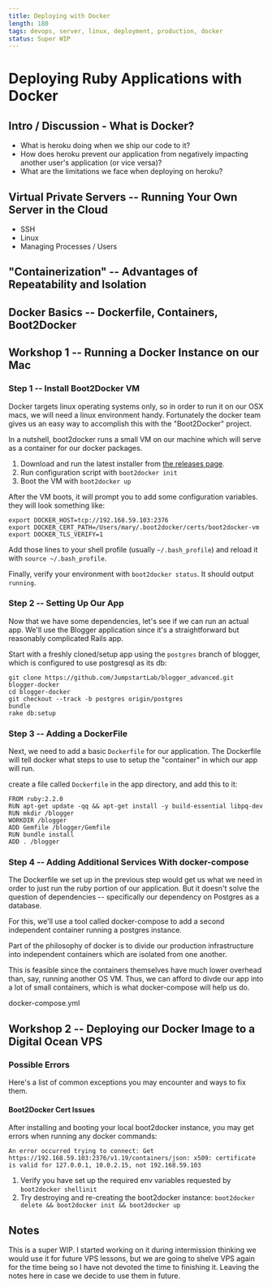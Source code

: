 ```yaml
---
title: Deploying with Docker
length: 180
tags: devops, server, linux, deployment, production, docker
status: Super WIP
---
```


# Deploying Ruby Applications with Docker

## Intro / Discussion - What is Docker?

* What is heroku doing when we ship our code to it?
* How does heroku prevent our application from negatively
  impacting another user's application (or vice versa)?
* What are the limitations we face when deploying on heroku?

## Virtual Private Servers -- Running Your Own Server in the Cloud

* SSH
* Linux
* Managing Processes / Users

## "Containerization" -- Advantages of Repeatability and Isolation

## Docker Basics -- Dockerfile, Containers, Boot2Docker

## Workshop 1 -- Running a Docker Instance on our Mac

### Step 1 -- Install Boot2Docker VM

Docker targets linux operating systems only, so in order to run it
on our OSX macs, we will need a linux environment handy. Fortunately
the docker team gives us an easy way to accomplish this with the
"Boot2Docker" project.

In a nutshell, boot2docker runs a small VM on our machine which will
serve as a container for our docker packages.

1. Download and run the latest installer from [the releases page](https://github.com/boot2docker/osx-installer/releases).
2. Run configuration script with `boot2docker init`
3. Boot the VM with `boot2docker up`


After the VM boots, it will prompt you to add some configuration variables.
they will look something like:

```
export DOCKER_HOST=tcp://192.168.59.103:2376
export DOCKER_CERT_PATH=/Users/mary/.boot2docker/certs/boot2docker-vm
export DOCKER_TLS_VERIFY=1
```

Add those lines to your shell profile (usually `~/.bash_profile`) and reload
it with `source ~/.bash_profile`.

Finally, verify your environment with `boot2docker status`. It should output `running`.

### Step 2 -- Setting Up Our App

Now that we have some dependencies, let's see if we can run an actual app. We'll
use the Blogger application since it's a straightforward but reasonably complicated
Rails app.

Start with a freshly cloned/setup app using the `postgres` branch of blogger, which
is configured to use postgresql as its db:

```
git clone https://github.com/JumpstartLab/blogger_advanced.git blogger-docker
cd blogger-docker
git checkout --track -b postgres origin/postgres
bundle
rake db:setup
```

### Step 3 -- Adding a DockerFile

Next, we need to add a basic `Dockerfile` for our application. The Dockerfile
will tell docker what steps to use to setup the "container" in which our app
will run.

create a file called `Dockerfile` in the app directory, and add this to it:

```
FROM ruby:2.2.0
RUN apt-get update -qq && apt-get install -y build-essential libpq-dev
RUN mkdir /blogger
WORKDIR /blogger
ADD Gemfile /blogger/Gemfile
RUN bundle install
ADD . /blogger
```

### Step 4 -- Adding Additional Services With docker-compose

The Dockerfile we set up in the previous step would get us what we need
in order to just run the ruby portion of our application. But it doesn't
solve the question of dependencies -- specifically our dependency on
Postgres as a database.

For this, we'll use a tool called docker-compose to add a second independent
container running a postgres instance.

Part of the philosophy of docker is to divide our production infrastructure
into independent containers which are isolated from one another.

This is feasible since the containers themselves have much lower overhead than,
say, running another OS VM. Thus, we can afford
to divde our app into a lot of small containers, which is what docker-compose
will help us do.

docker-compose.yml

## Workshop 2 -- Deploying our Docker Image to a Digital Ocean VPS

### Possible Errors

Here's a list of common exceptions you may encounter and ways to fix them.

#### Boot2Docker Cert Issues

After installing and booting your local boot2docker instance, you may get errors
when running any docker commands:

```
An error occurred trying to connect: Get https://192.168.59.103:2376/v1.19/containers/json: x509: certificate is valid for 127.0.0.1, 10.0.2.15, not 192.168.59.103
```

1. Verify you have set up the required env variables requested by `boot2docker shellinit`
2. Try destroying and re-creating the boot2docker instance: `boot2docker delete && boot2docker init && boot2docker up`


## Notes

This is a super WIP. I started working on it during intermission thinking we would
use it for future VPS lessons, but we are going to shelve VPS again for the time
being so I have not devoted the time to finishing it. Leaving the notes here in case we decide to use them
in future.
